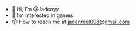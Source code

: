- 👋 Hi, I’m @Jadenyy
- 👀 I’m interested in games
- 📫 How to reach me at jadenreel098@gmail.com

<!---
Jadenyy/Jadenyy is a ✨ special ✨ repository because its `README.md` (this file) appears on your GitHub profile.
You can click the Preview link to take a look at your changes.
--->
